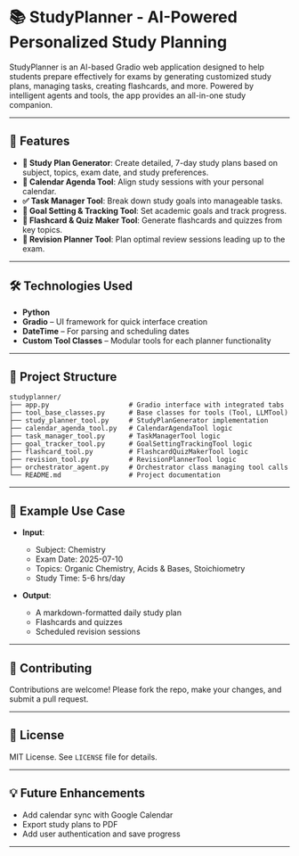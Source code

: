 # 📚 StudyPlanner - AI-Powered Personalized Study Planning

StudyPlanner is an AI-based Gradio web application designed to help students prepare effectively for exams by generating customized study plans, managing tasks, creating flashcards, and more. Powered by intelligent agents and tools, the app provides an all-in-one study companion.

---

## 🚀 Features

* **📘 Study Plan Generator**: Create detailed, 7-day study plans based on subject, topics, exam date, and study preferences.
* **📆 Calendar Agenda Tool**: Align study sessions with your personal calendar.
* **✅ Task Manager Tool**: Break down study goals into manageable tasks.
* **🎯 Goal Setting & Tracking Tool**: Set academic goals and track progress.
* **🧠 Flashcard & Quiz Maker Tool**: Generate flashcards and quizzes from key topics.
* **🔁 Revision Planner Tool**: Plan optimal review sessions leading up to the exam.

---

## 🛠️ Technologies Used

* **Python**
* **Gradio** – UI framework for quick interface creation
* **DateTime** – For parsing and scheduling dates
* **Custom Tool Classes** – Modular tools for each planner functionality

---

## 📂 Project Structure

```
studyplanner/
├── app.py                    # Gradio interface with integrated tabs
├── tool_base_classes.py      # Base classes for tools (Tool, LLMTool)
├── study_planner_tool.py     # StudyPlanGenerator implementation
├── calendar_agenda_tool.py   # CalendarAgendaTool logic
├── task_manager_tool.py      # TaskManagerTool logic
├── goal_tracker_tool.py      # GoalSettingTrackingTool logic
├── flashcard_tool.py         # FlashcardQuizMakerTool logic
├── revision_tool.py          # RevisionPlannerTool logic
├── orchestrator_agent.py     # Orchestrator class managing tool calls
└── README.md                 # Project documentation
```

---



## 📌 Example Use Case

* **Input**:

  * Subject: Chemistry
  * Exam Date: 2025-07-10
  * Topics: Organic Chemistry, Acids & Bases, Stoichiometry
  * Study Time: 5-6 hrs/day

* **Output**:

  * A markdown-formatted daily study plan
  * Flashcards and quizzes
  * Scheduled revision sessions

---

## 🤝 Contributing

Contributions are welcome! Please fork the repo, make your changes, and submit a pull request.

---

## 📄 License

MIT License. See `LICENSE` file for details.

---

## 💡 Future Enhancements

* Add calendar sync with Google Calendar
* Export study plans to PDF
* Add user authentication and save progress

---


